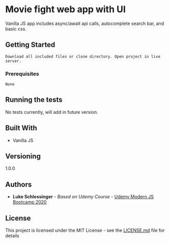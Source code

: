 # Movie fight web app with UI 

Vanilla JS app includes async/await api calls, autocomplete search bar, and basic css.

## Getting Started
```
Download all included files or clone directory. Open project in live server.
```
### Prerequisites
```
None
```

## Running the tests

No tests currently, will add in future version.

## Built With

* Vanilla JS

## Versioning

1.0.0

## Authors

* **Luke Schlessinger** - *Based on Udemy Course* - [Udemy Modern JS Bootcamp 2020](https://www.udemy.com/course/javascript-beginners-complete-tutorial/learn/lecture/17007316#overview)



## License

This project is licensed under the MIT License - see the [LICENSE.md](LICENSE.md) file for details



